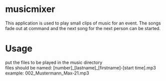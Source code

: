 # musicmixer  
This application is used to play small clips of music for an event. The songs fade out at command and the next song for the next person can be started. 
# Usage
put the files to be played in the music directory  
files should be named: \[number]\_\[lastname]\_\[firstname]-\[start time].mp3 example: 002_Mustermann_Max-21.mp3
